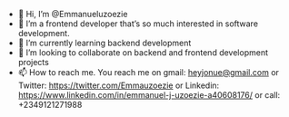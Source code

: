- 👋 Hi, I’m @Emmanueluzoezie
- 👀 I’m a frontend developer that’s so much interested in software development.
- 🌱 I’m currently learning backend development
- 💞️ I’m looking to collaborate on backend and frontend development projects
- 📫 How to reach me. You reach me on gmail: heyjonue@gmail.com or Twitter: https://twitter.com/Emmauzoezie or Linkedin: https://www.linkedin.com/in/emmanuel-j-uzoezie-a40608176/ or call: +2349121271988

<!---
Emmanueluzoezie/Emmanueluzoezie is a ✨ special ✨ repository because its `README.md` (this file) appears on your GitHub profile.
You can click the Preview link to take a look at your changes.
--->
